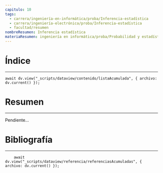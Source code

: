```yaml
---
capitulo: 10
tags:
  - carrera/ingeniería-en-informática/proba/Inferencia-estadística
  - carrera/ingeniería-electrónica/proba/Inferencia-estadística
  - facultad/resumen
nombreResumen: Inferencia estadística
materiaResumen: ingeniería en informática/proba/Probabilidad y estadística B (6109).md
---
```

# Índice 
---
```dataviewjs
await dv.view("_scripts/dataview/contenido/listaAcumulada", { archivo: dv.current() });
```

# Resumen
---
Pendiente...


# Bibliografía
---
```dataviewjs
	await dv.view("_scripts/dataview/referencia/referenciasAcumuladas", { archivo: dv.current() });
```